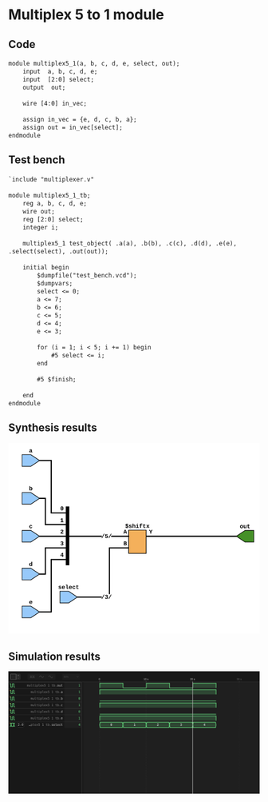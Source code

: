 # Multiplex 5 to 1 module

## Code
```
module multiplex5_1(a, b, c, d, e, select, out);
    input  a, b, c, d, e;
    input  [2:0] select;
    output  out; 

    wire [4:0] in_vec;

    assign in_vec = {e, d, c, b, a};
    assign out = in_vec[select];
endmodule
```

## Test bench
```
`include "multiplexer.v"

module multiplex5_1_tb;
    reg a, b, c, d, e;
    wire out;
    reg [2:0] select;
    integer i;

    multiplex5_1 test_object( .a(a), .b(b), .c(c), .d(d), .e(e), .select(select), .out(out));

    initial begin
        $dumpfile("test_bench.vcd");
        $dumpvars;
        select <= 0;
        a <= 7;
        b <= 6;
        c <= 5;
        d <= 4;
        e <= 3;

        for (i = 1; i < 5; i += 1) begin
            #5 select <= i;
        end
        
        #5 $finish;

    end
endmodule
```


## Synthesis results

![RTL Syntes](syntes_multiplexer.png)

## Simulation results

![Simulation](simulation_multiplexer.png)
